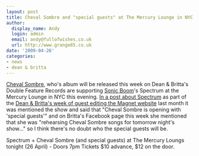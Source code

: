 ```yaml
---
layout: post
title: Cheval Sombre and "special guests" at The Mercury Lounge in NYC tonight
author:
  display_name: Andy
  login: admin
  email: andy@fullofwishes.co.uk
  url: http://www.grange85.co.uk
date: '2009-04-26'
categories:
- news
- dean & britta
---
```

<p><a href="http://www.myspace.com/chevalsombre">Cheval Sombre</a>, who's album will be released this week on Dean & Britta's Double Feature Records are supporting <a href="http://www.sonic-boom.info/">Sonic Boom</a>'s Spectrum at the Mercury Lounge in NYC this evening. <a href="http://www.magnetmagazine.com/2009/03/05/from-the-desk-of-dean-britta-spectrum/">In a post about Spectrum</a> as part of the <a href="/2009/03/09/wrapping-up-dean-brittas-week-guest-editing-magnetmagazinecom/">Dean & Britta's week of guest editing the Magnet website</a> last month it was mentioned the show and said that "Cheval Sombre is opening with 'special guests'" and on Britta's Facebook page this week she mentioned that she was "rehearsing Cheval Sombre songs for tomorrow night's show..." so I think there's no doubt who the special guests will be.</p>
<p>Spectrum + Cheval Sombre (and special guests) at The Mercury Loungs tonight (26 April) - Doors 7pm Tickets $10 advance, $12 on the door.</p>
